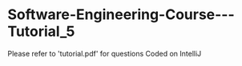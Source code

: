 # Software-Engineering-Course---Tutorial_5
Please refer to 'tutorial.pdf' for questions Coded on IntelliJ
